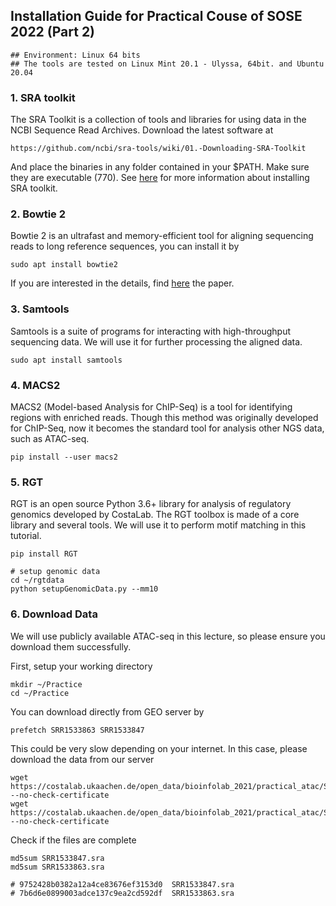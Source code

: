 ## Installation Guide for Practical Couse of SOSE 2022 (Part 2)

```terminal
## Environment: Linux 64 bits
## The tools are tested on Linux Mint 20.1 - Ulyssa, 64bit. and Ubuntu 20.04
```

### 1. SRA toolkit
The SRA Toolkit is a collection of tools and libraries for using data in the NCBI Sequence Read Archives. Download the latest software at
```terminal
https://github.com/ncbi/sra-tools/wiki/01.-Downloading-SRA-Toolkit
```
And place the binaries in any folder contained in your $PATH. Make sure they are executable (770). See [here](https://github.com/ncbi/sra-tools/wiki/02.-Installing-SRA-Toolkit) for more information about installing SRA toolkit.

### 2. Bowtie 2
Bowtie 2 is an ultrafast and memory-efficient tool for aligning sequencing reads to long reference sequences, you can install it by
```terminal
sudo apt install bowtie2
```
If you are interested in the details, find [here](https://www.nature.com/articles/nmeth.1923) the paper.

### 3. Samtools
Samtools is a suite of programs for interacting with high-throughput sequencing data. We will use it for further processing the aligned data. 
```terminal
sudo apt install samtools
```

### 4. MACS2
MACS2 (Model-based Analysis for ChIP-Seq) is a tool for identifying regions with enriched reads. Though this method was originally developed for ChIP-Seq, now it becomes the standard tool for analysis other NGS data, such as ATAC-seq.
```terminal
pip install --user macs2
```

### 5. RGT

RGT is an open source Python 3.6+ library for analysis of regulatory genomics developed by CostaLab. The RGT toolbox is made of a core library and several tools. We will use it to perform motif matching in this tutorial.

```terminal
pip install RGT

# setup genomic data
cd ~/rgtdata
python setupGenomicData.py --mm10
```

### 6. Download Data
We will use publicly available ATAC-seq in this lecture, so please ensure you download them successfully.

First, setup your working directory
```terminal
mkdir ~/Practice
cd ~/Practice
```

You can download directly from GEO server by
```terminal
prefetch SRR1533863 SRR1533847
```
This could be very slow depending on your internet. In this case, please download the data from our server
```terminal
wget https://costalab.ukaachen.de/open_data/bioinfolab_2021/practical_atac/SRR1533847.sra --no-check-certificate
wget https://costalab.ukaachen.de/open_data/bioinfolab_2021/practical_atac/SRR1533863.sra --no-check-certificate
```
Check if the files are complete
```terminal
md5sum SRR1533847.sra
md5sum SRR1533863.sra

# 9752428b0382a12a4ce83676ef3153d0  SRR1533847.sra
# 7b6d6e0899003adce137c9ea2cd592df  SRR1533863.sra
```
